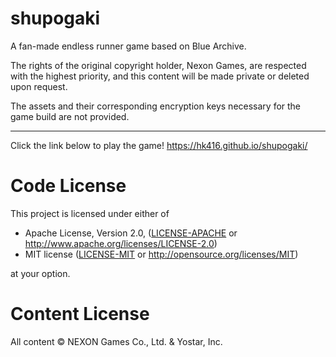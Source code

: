 # shupogaki

A fan-made endless runner game based on Blue Archive.  

The rights of the original copyright holder, Nexon Games, are respected with the highest priority, and this content will be made private or deleted upon request.

The assets and their corresponding encryption keys necessary for the game build are not provided.  

---

Click the link below to play the game!
https://hk416.github.io/shupogaki/

# Code License

This project is licensed under either of

*   Apache License, Version 2.0, ([LICENSE-APACHE](LICENSE-APACHE) or <http://www.apache.org/licenses/LICENSE-2.0>)
*   MIT license ([LICENSE-MIT](LICENSE-MIT) or <http://opensource.org/licenses/MIT>)

at your option.

# Content License

All content © NEXON Games Co., Ltd. & Yostar, Inc.
